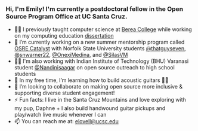 ### Hi, I'm Emily! I'm currently a postdoctoral fellow in the Open Source Program Office at UC Santa Cruz. 

- 👩‍🏫 I previously taught computer science at [Berea College](http://www.berea.edu) while working on my computing education [dissertation](https://www.researchgate.net/publication/362465203_Leveraging_Novel_Teaching_Domains_Toward_Broader_Participation_in_Computing)
- 🔭 I’m currently working on a new summer mentorship program called [OSRE Catalyst](http://www.tiny.cc/OSREcatalyst) with Norfolk State University students [@thatguyseven](https://github.com/thatguyseven/), [@snwarner22](https://github.com/snwarner22), [@OnexiMedina](https://github.com/OnexiMedina), and [@SilasVM](https://github.com/SilasVM)
- 👩‍💻 I'm also working with Indian Institute of Technology (BHU) Varanasi student [@Nandinisaagar](https://github.com/Nandinisaagar) on open source outreach to high school students
- 🌱 In my free time, I’m learning how to build acoustic guitars 🤘🏻
- 👯 I’m looking to collaborate on making open source more inclusive & supporting diverse student engagement!
- ⚡️ Fun facts: I live in the Santa Cruz Mountains and love exploring with my pup, Daphne + I also build handwound guitar pickups and play/watch live music whenever I can
- 📫 You can reach me at: elovell@ucsc.edu
